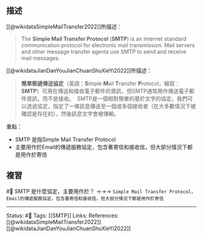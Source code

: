 

## 描述
[[@wikidataSimpleMailTransfer2022]]所描述：
> The **Simple Mail Transfer Protocol** (**SMTP**) is an internet standard communication protocol for electronic mail transmission. Mail servers and other message transfer agents use SMTP to send and receive mail messages.

[[@wikidataJianDanYouJianChuanShuXieYi2022]]所描述：
> **簡單郵遞傳送協定**（英語：**S**imple **M**ail **T**ransfer **P**rotocol，縮寫：**SMTP**）可用在傳送和接收電子郵件的資訊，但SMTP通常用作傳送電子郵件資訊，而不是接收。 
> SMTP是一個相對簡單的基於文字的協定。我們可以透過協定，指定了一條訊息傳送至一個或多個接收者（在大多數情況下被確認是存在的），然後訊息文字會被傳輸。



重點：
- SMTP 是指Simple Mail Transfer Protocol
- 主要用作於Email的傳遞服務協定，包含著寄信和接收信，但大部分情況下都是用作於寄信
## 複習
#🧠  SMTP 是什麼協定，主要用作於？ ->->-> `Simple Mail Transfer Protocol，Email的傳遞服務協定，包含著寄信和接收信，但大部分情況下都是用作於寄信`
<!--SR:!2022-07-01,3,250-->

---
Status: #🌱 
Tags:
[[SMTP]]
Links:
References:
[[@wikidataSimpleMailTransfer2022]]
[[@wikidataJianDanYouJianChuanShuXieYi2022]]